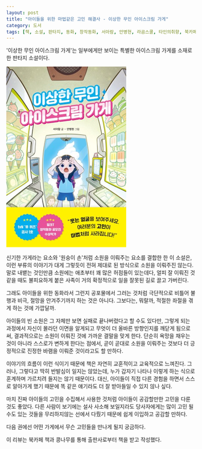 ```yaml
---
layout: post
title: "아이들을 위한 마법같은 고민 해결사 - 이상한 무인 아이스크림 가게"
category: 도서
tags: [책, 소설, 판타지, 동화, 창작동화, 서아람, 안병현, 라곰스쿨, 타인의취향, 북카페 책과 콩나무, 서평]
---
```


'이상한 무인 아이스크림 가게'는
일부에게만 보이는 특별한 아이스크림 가게를 소재로 한 판타지 소설이다.

![표지](/images/book/weird-unmanned-ice-cream-shop-book-h480.jpg)

신기한 가게라는 요소와
'원숭이 손'처럼 소원을 이뤄주는 요소를 결합한 한 이 소설은,
이런 부류의 이야기가 대게 그렇듯이
전혀 제대로 된 방식으로 소원을 이뤄주진 않는다.
말로 내뱉는 것인만큼 소원에는 애초부터 꽤 많은 허점들이 있는데다,
얼피 잘 이뤄진 것 같을 때도 불피요하게 붙은 사족이 거의 확정적으로 일을 잘못된 길로 끌고 가버린다.

그래도 아이들을 위한 동화라서 그런지
공포물에서 그러는 것처럼 극단적으로 비틀어 불행과 비극, 절망을 안겨주기까지 하는 것은 아니다.
그보다는, 뭐랄까, 적절한 좌절을 겪게 하는 것에 가깝달까.

아이들의 빈 소원은 그 자체만 보면 실패로 끝나버렸다고 할 수도 있다만,
그렇게 되는 과정에서 자신이 몰라던 이면을 알게되고
무엇이 더 올바른 방향인지를 깨닫게 됨으로써,
결과적으로는 소원이 이뤄진 것에 가까운 결말을 맞게 한다.
단순히 욕망을 채우는 것이 아니라 스스로가 변하게 한다는 점에서,
곧이 곧대로 소원을 이뤄주는 것보다
더 긍정적으로 진정한 바램을 이뤄준 것이라고도 할 만하다.

이야기의 흐름이 이런 식이기 때문에 책은 자연히 교훈적이고 교육적으로 느껴진다.
그러나, 그렇다고 딱히 반발심이 일지는 않았는데,
누가 갑자기 나타나 이렇게 하는 식으로 훈계하며 가르치려 들지는 않기 때문이다.
대신, 아이들이 직접 다른 경험을 하면서 스스로 알아가게 했기 때문에
똑 같은 얘기라도 더 잘 받아들일 수 있지 않나 싶다.

마치 진짜 아이들의 고민을 수집해서 사용한 것처럼
아이들이 공감할만한 고민을 다룬 것도 좋았다.
다른 사람이 보기에는 설사 사소해 보일지라도
당사자에게는 많이 고민 될 수도 있는 것들을
무리하지않는 선에서 다뤘기 때문에 쉽게 이입하고 공감할 만하다.

다음 권에선 어떤 가게에서 무슨 고민들을 만나게 될지 궁금하다.



<div class="im im-info">
이 리뷰는 북카페 책과 콩나무를 통해 출판사로부터 책을 받고 작성했다.
</div>
